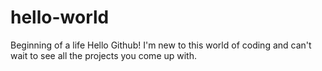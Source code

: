 # hello-world
Beginning of a life
Hello Github! I'm new to this world of coding and can't wait to see all the projects you come up with.
